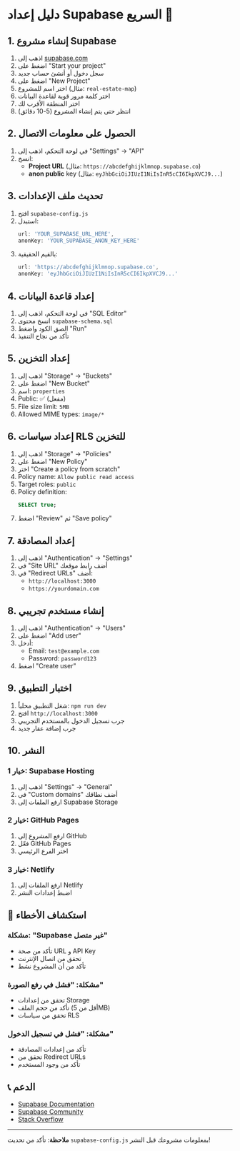 # دليل إعداد Supabase السريع 🚀

## 1. إنشاء مشروع Supabase

1. اذهب إلى [supabase.com](https://supabase.com)
2. اضغط على "Start your project"
3. سجل دخول أو أنشئ حساب جديد
4. اضغط على "New Project"
5. اختر اسم للمشروع (مثال: `real-estate-map`)
6. اختر كلمة مرور قوية لقاعدة البيانات
7. اختر المنطقة الأقرب لك
8. انتظر حتى يتم إنشاء المشروع (5-10 دقائق)

## 2. الحصول على معلومات الاتصال

1. في لوحة التحكم، اذهب إلى "Settings" → "API"
2. انسخ:
   - **Project URL** (مثال: `https://abcdefghijklmnop.supabase.co`)
   - **anon public** key (مثال: `eyJhbGciOiJIUzI1NiIsInR5cCI6IkpXVCJ9...`)

## 3. تحديث ملف الإعدادات

1. افتح `supabase-config.js`
2. استبدل:
   ```javascript
   url: 'YOUR_SUPABASE_URL_HERE',
   anonKey: 'YOUR_SUPABASE_ANON_KEY_HERE'
   ```
3. بالقيم الحقيقية:
   ```javascript
   url: 'https://abcdefghijklmnop.supabase.co',
   anonKey: 'eyJhbGciOiJIUzI1NiIsInR5cCI6IkpXVCJ9...'
   ```

## 4. إعداد قاعدة البيانات

1. في لوحة التحكم، اذهب إلى "SQL Editor"
2. انسخ محتوى `supabase-schema.sql`
3. الصق الكود واضغط "Run"
4. تأكد من نجاح التنفيذ

## 5. إعداد التخزين

1. اذهب إلى "Storage" → "Buckets"
2. اضغط على "New Bucket"
3. اسم: `properties`
4. Public: ✅ (مفعل)
5. File size limit: `5MB`
6. Allowed MIME types: `image/*`

## 6. إعداد سياسات RLS للتخزين

1. اذهب إلى "Storage" → "Policies"
2. اضغط على "New Policy"
3. اختر "Create a policy from scratch"
4. Policy name: `Allow public read access`
5. Target roles: `public`
6. Policy definition:
   ```sql
   SELECT true;
   ```
7. اضغط "Review" ثم "Save policy"

## 7. إعداد المصادقة

1. اذهب إلى "Authentication" → "Settings"
2. في "Site URL" أضف رابط موقعك
3. في "Redirect URLs" أضف:
   - `http://localhost:3000`
   - `https://yourdomain.com`

## 8. إنشاء مستخدم تجريبي

1. اذهب إلى "Authentication" → "Users"
2. اضغط على "Add user"
3. أدخل:
   - Email: `test@example.com`
   - Password: `password123`
4. اضغط "Create user"

## 9. اختبار التطبيق

1. شغل التطبيق محلياً: `npm run dev`
2. افتح `http://localhost:3000`
3. جرب تسجيل الدخول بالمستخدم التجريبي
4. جرب إضافة عقار جديد

## 10. النشر

### خيار 1: Supabase Hosting
1. اذهب إلى "Settings" → "General"
2. في "Custom domains" أضف نطاقك
3. ارفع الملفات إلى Supabase Storage

### خيار 2: GitHub Pages
1. ارفع المشروع إلى GitHub
2. فعّل GitHub Pages
3. اختر الفرع الرئيسي

### خيار 3: Netlify
1. ارفع الملفات إلى Netlify
2. اضبط إعدادات النشر

## 🔧 استكشاف الأخطاء

### مشكلة: "Supabase غير متصل"
- تأكد من صحة URL و API Key
- تحقق من اتصال الإنترنت
- تأكد من أن المشروع نشط

### مشكلة: "فشل في رفع الصورة"
- تحقق من إعدادات Storage
- تأكد من حجم الملف (أقل من 5MB)
- تحقق من سياسات RLS

### مشكلة: "فشل في تسجيل الدخول"
- تأكد من إعدادات المصادقة
- تحقق من Redirect URLs
- تأكد من وجود المستخدم

## 📞 الدعم

- [Supabase Documentation](https://supabase.com/docs)
- [Supabase Community](https://github.com/supabase/supabase/discussions)
- [Stack Overflow](https://stackoverflow.com/questions/tagged/supabase)

---

**ملاحظة**: تأكد من تحديث `supabase-config.js` بمعلومات مشروعك قبل النشر!
